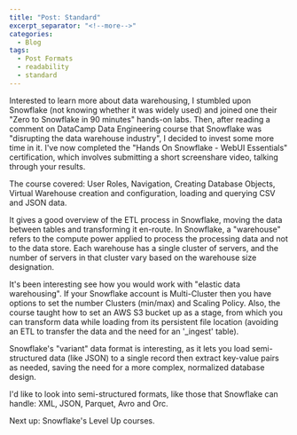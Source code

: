 ```yaml
---
title: "Post: Standard"
excerpt_separator: "<!--more-->"
categories:
  - Blog
tags:
  - Post Formats
  - readability
  - standard
---
```


<div data-iframe-width="300" data-iframe-height="540" data-share-badge-id="3fc48705-b81d-4d25-bf1c-7f2df0c8bb39" data-share-badge-host="https://www.youracclaim.com"></div><script type="text/javascript" async src="//cdn.youracclaim.com/assets/utilities/embed.js"></script>

Interested to learn more about data warehousing, I stumbled upon Snowflake (not knowing whether it was widely used) and joined one their "Zero to Snowflake in 90 minutes" hands-on labs. Then, after reading a comment on DataCamp Data Engineering course that Snowflake was "disrupting the data warehouse industry", I decided to invest some more time in it. I've now completed the "Hands On Snowflake - WebUI Essentials" certification, which involves submitting a short screenshare video, talking through your results.

The course covered: User Roles, Navigation, Creating Database Objects, Virtual Warehouse creation and configuration, loading and querying CSV and JSON data.

It gives a good overview of the ETL process in Snowflake, moving the data between tables and transforming it en-route. In Snowflake, a "warehouse" refers to the compute power applied to process the processing data and not to the data store. Each warehouse has a single cluster of servers, and the number of servers in that cluster vary based on the warehouse size designation.

It's been interesting see how you would work with "elastic data warehousing". If your Snowflake account is Multi-Cluster then you have options to set the number Clusters (min/max) and Scaling Policy. Also, the course taught how to set an AWS S3 bucket up as a stage, from which you can transform data while loading from its persistent file location (avoiding an ETL to transfer the data and the need for an '_ingest' table).

Snowflake's "variant" data format is interesting, as it lets you load semi-structured data (like JSON) to a single record then extract key-value pairs as needed, saving the need for a more complex, normalized database design. 

I'd like to look into semi-structured formats, like those that Snowflake can handle: XML, JSON, Parquet, Avro and Orc.

Next up: Snowflake's Level Up courses.